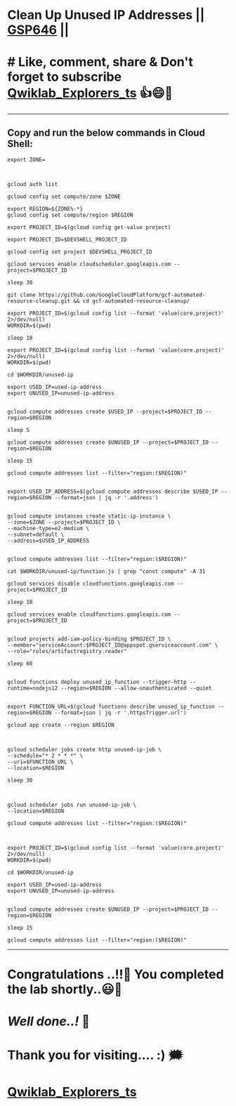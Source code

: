# Clean Up Unused IP Addresses || [GSP646](https://www.cloudskillsboost.google/focuses/7841?parent=catalog) ||

# # Like, comment, share & Don't forget to subscribe [Qwiklab_Explorers_ts](https://youtube.com/@titashshil?si=RgamNu1dc9jVIbJN) 👍😄🤝

---
## Copy and run the below commands in Cloud Shell:

```
export ZONE=
```

```


gcloud auth list

gcloud config set compute/zone $ZONE

export REGION=${ZONE%-*}
gcloud config set compute/region $REGION

export PROJECT_ID=$(gcloud config get-value project)

export PROJECT_ID=$DEVSHELL_PROJECT_ID

gcloud config set project $DEVSHELL_PROJECT_ID

gcloud services enable cloudscheduler.googleapis.com --project=$PROJECT_ID

sleep 30

git clone https://github.com/GoogleCloudPlatform/gcf-automated-resource-cleanup.git && cd gcf-automated-resource-cleanup/

export PROJECT_ID=$(gcloud config list --format 'value(core.project)' 2>/dev/null)
WORKDIR=$(pwd)

sleep 10

export PROJECT_ID=$(gcloud config list --format 'value(core.project)' 2>/dev/null)
WORKDIR=$(pwd)

cd $WORKDIR/unused-ip

export USED_IP=used-ip-address
export UNUSED_IP=unused-ip-address


gcloud compute addresses create $USED_IP --project=$PROJECT_ID --region=$REGION

sleep 5

gcloud compute addresses create $UNUSED_IP --project=$PROJECT_ID --region=$REGION

sleep 15

gcloud compute addresses list --filter="region:($REGION)"


export USED_IP_ADDRESS=$(gcloud compute addresses describe $USED_IP --region=$REGION --format=json | jq -r '.address')


gcloud compute instances create static-ip-instance \
--zone=$ZONE --project=$PROJECT_ID \
--machine-type=e2-medium \
--subnet=default \
--address=$USED_IP_ADDRESS


gcloud compute addresses list --filter="region:($REGION)"

cat $WORKDIR/unused-ip/function.js | grep "const compute" -A 31

gcloud services disable cloudfunctions.googleapis.com --project=$PROJECT_ID

sleep 10

gcloud services enable cloudfunctions.googleapis.com --project=$PROJECT_ID


gcloud projects add-iam-policy-binding $PROJECT_ID \
--member="serviceAccount:$PROJECT_ID@appspot.gserviceaccount.com" \
--role="roles/artifactregistry.reader"

sleep 60


gcloud functions deploy unused_ip_function --trigger-http --runtime=nodejs12 --region=$REGION --allow-unauthenticated --quiet


export FUNCTION_URL=$(gcloud functions describe unused_ip_function --region=$REGION --format=json | jq -r '.httpsTrigger.url')

gcloud app create --region $REGION



gcloud scheduler jobs create http unused-ip-job \
--schedule="* 2 * * *" \
--uri=$FUNCTION_URL \
--location=$REGION

sleep 30



gcloud scheduler jobs run unused-ip-job \
--location=$REGION

gcloud compute addresses list --filter="region:($REGION)"



export PROJECT_ID=$(gcloud config list --format 'value(core.project)' 2>/dev/null)
WORKDIR=$(pwd)

cd $WORKDIR/unused-ip

export USED_IP=used-ip-address
export UNUSED_IP=unused-ip-address


gcloud compute addresses create $UNUSED_IP --project=$PROJECT_ID --region=$REGION

sleep 15

gcloud compute addresses list --filter="region:($REGION)"
```

---

# Congratulations ..!!🎉  You completed the lab shortly..😃💯

# *Well done..!* 👏

# Thank you for visiting.... :) 🗯️

# [Qwiklab_Explorers_ts](https://youtube.com/@titashshil?si=RgamNu1dc9jVIbJN)

